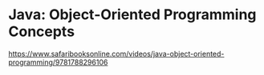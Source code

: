 # Java: Object-Oriented Programming Concepts

https://www.safaribooksonline.com/videos/java-object-oriented-programming/9781788296106
